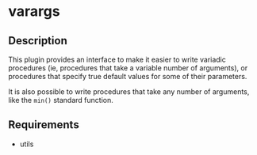 varargs
=======

Description
-----------

This plugin provides an interface to make it easier to write
variadic procedures (ie, procedures that take a variable
number of arguments), or procedures that specify true default
values for some of their parameters.

It is also possible to write procedures that take any number
of arguments, like the `min()` standard function.

Requirements
------------

* utils
